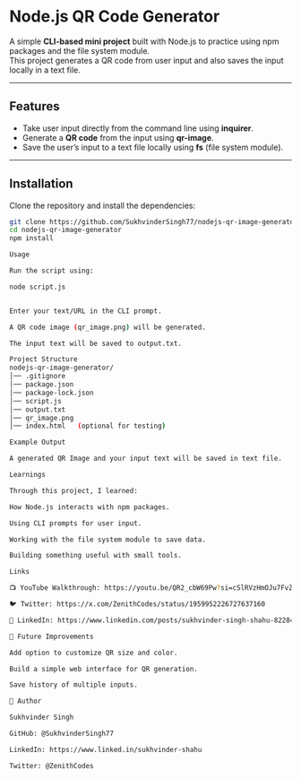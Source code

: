 # Node.js QR Code Generator

A simple **CLI-based mini project** built with Node.js to practice using npm packages and the file system module.  
This project generates a QR code from user input and also saves the input locally in a text file.

---

## Features

- Take user input directly from the command line using **inquirer**.
- Generate a **QR code** from the input using **qr-image**.
- Save the user’s input to a text file locally using **fs** (file system module).

---

## Installation

Clone the repository and install the dependencies:

```bash
git clone https://github.com/SukhvinderSingh77/nodejs-qr-image-generator.git
cd nodejs-qr-image-generator
npm install

Usage

Run the script using:

node script.js


Enter your text/URL in the CLI prompt.

A QR code image (qr_image.png) will be generated.

The input text will be saved to output.txt.

Project Structure
nodejs-qr-image-generator/
│── .gitignore
│── package.json
│── package-lock.json
│── script.js
│── output.txt
│── qr_image.png
│── index.html   (optional for testing)

Example Output

A generated QR Image and your input text will be saved in text file.

Learnings

Through this project, I learned:

How Node.js interacts with npm packages.

Using CLI prompts for user input.

Working with the file system module to save data.

Building something useful with small tools.

Links

📺 YouTube Walkthrough: https://youtu.be/QR2_cbW69Pw?si=cSlRVzHmOJu7FvZ3

🐦 Twitter: https://x.com/ZenithCodes/status/1959952226727637160

💼 LinkedIn: https://www.linkedin.com/posts/sukhvinder-singh-shahu-822844380_qr-code-project-using-nodejs-and-npm-activity-7365712762544578560-o7Oo?utm_source=social_share_send&utm_medium=member_desktop_web&rcm=ACoAAF4Yw5oB_VYZSsuEbkYC_Vkr-3jdAqDVcSU

📌 Future Improvements

Add option to customize QR size and color.

Build a simple web interface for QR generation.

Save history of multiple inputs.

👤 Author

Sukhvinder Singh

GitHub: @SukhvinderSingh77

LinkedIn: https://www.linked.in/sukhvinder-shahu

Twitter: @ZenithCodes
```
